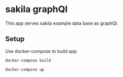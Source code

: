 # sakila graphQl

This app serves sakila example data base as graphQl.

## Setup

Use docker-compose to build app

```bash
docker-compose build
```

```bash
docker-compose up
```

